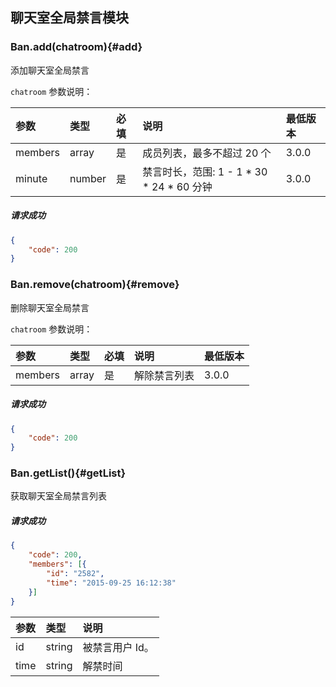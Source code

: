 ## 聊天室全局禁言模块

### Ban.add(chatroom){#add}

添加聊天室全局禁言

`chatroom` 参数说明：

| 参数   	 |	类型		| 必填	| 说明 							|最低版本		|
| :----------|:--------	|:-----	|:------------------------------|:-------- |
|	members  |	array	|	是 	| 成员列表，最多不超过 20 个		|3.0.0		|
|	minute 	 |	number	|	是 	| 禁言时长，范围: 1 - 1 * 30 * 24 * 60 分钟	| 3.0.0|

##### 请求成功

```json
{
    "code": 200
}
```

### Ban.remove(chatroom){#remove}

删除聊天室全局禁言

`chatroom` 参数说明：

| 参数   	 |	类型		| 必填	| 说明 							|最低版本		|
| :----------|:--------	|:-----	|:------------------------------|:-------- |
|	members  |	array	|	是 	| 解除禁言列表 					| 3.0.0 |

##### 请求成功

```json
{
    "code": 200
}
```
### Ban.getList(){#getList}

获取聊天室全局禁言列表

##### 请求成功

```json
{
	"code": 200,
	"members": [{
		"id": "2582",
		"time": "2015-09-25 16:12:38"
	}]
}
```
| 参数   	 |	类型		| 说明 							
| :----------|:--------	|:------------------------------
|	id 		 |	string	| 被禁言用户 Id。						
|	time	 |	string	| 解禁时间						
